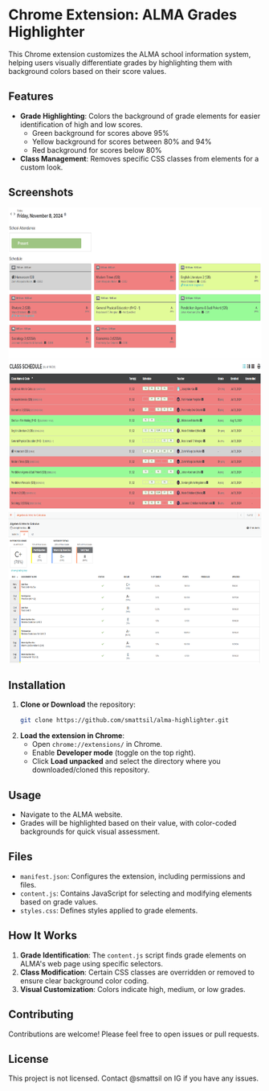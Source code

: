 # Chrome Extension: ALMA Grades Highlighter

This Chrome extension customizes the ALMA school information system, helping users visually differentiate grades by highlighting them with background colors based on their score values.

## Features

- **Grade Highlighting**: Colors the background of grade elements for easier identification of high and low scores.
  - Green background for scores above 95%
  - Yellow background for scores between 80% and 94%
  - Red background for scores below 80%
- **Class Management**: Removes specific CSS classes from elements for a custom look.
  
## Screenshots
<img src="screenshots/home.png" alt="home screen" height="300px" /> 
<img src="screenshots/classes.png" alt="rankings screen" height="300px" /> 
<img src="screenshots/subject.png" alt="tools screen" height="300px" />

## Installation

1. **Clone or Download** the repository:
   ```bash
   git clone https://github.com/smattsil/alma-highlighter.git
   ```
2. **Load the extension in Chrome**:
   - Open `chrome://extensions/` in Chrome.
   - Enable **Developer mode** (toggle on the top right).
   - Click **Load unpacked** and select the directory where you downloaded/cloned this repository.

## Usage

- Navigate to the ALMA website.
- Grades will be highlighted based on their value, with color-coded backgrounds for quick visual assessment.

## Files

- `manifest.json`: Configures the extension, including permissions and files.
- `content.js`: Contains JavaScript for selecting and modifying elements based on grade values.
- `styles.css`: Defines styles applied to grade elements.
  
## How It Works

1. **Grade Identification**: The `content.js` script finds grade elements on ALMA's web page using specific selectors.
2. **Class Modification**: Certain CSS classes are overridden or removed to ensure clear background color coding.
3. **Visual Customization**: Colors indicate high, medium, or low grades.

## Contributing

Contributions are welcome! Please feel free to open issues or pull requests.

## License

This project is not licensed. Contact @smattsil on IG if you have any issues.
